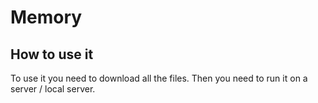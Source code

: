 # Memory


## How to use it
To use it you need to download all the files. Then you need to run it on a server / local server.
